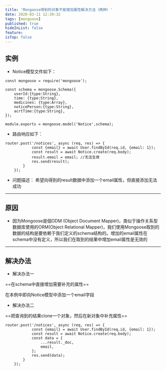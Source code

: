 ```yaml
---
title: 'Mongoose得到的对象不能增加属性解决方法（两种）'
date: 2020-03-11 12:39:32
tags: [mongoose]
published: true
hideInList: false
feature: 
isTop: false
---
```

## 实例
- Notice模型文件如下：
```
const mongoose = require('mongoose');

const schema = mongoose.Schema({
    userId:{type:String},
    time: {type:String},
    medicines: {type:Array},
    noticePerson:{type:String},
    acrtTime:{type:String},
});

module.exports = mongoose.model('Notice',schema);
```
- 路由响应如下：

```
router.post('/notices', async (req, res) => {
            const {email} = await User.findById(req.id, {email: 1});
            const result = await Notice.create(req.body);
            result.email = email; //无法生效
            res.send(result);
        }
    });
```

- 问题描述：
希望向得到的result数据中添加一个email属性，但直接添加无法成功


---

## 原因
- 因为Mongoose是個ODM (Object Document Mapper)，类似于操作关系型数据库使用的ORM(Object Relational Mapper)，我们使用Mongoose取到的数据的结构是要依赖于我们定义的schema结构的。增加的email属性在schema中没有定义，所以我们在取到的结果中增加email属性是无效的


---

## 解决办法

- 解决办法一

==在schema中直接增加需要补充的属性==

在本例中即向Notice模型中添加一个email字段

- 解决办法二

==把查询到的结果clone一个对象，然后在新对象中补充属性==


```
router.post('/notices', async (req, res) => {
            const {email} = await User.findById(req.id, {email: 1});
            const result = await Notice.create(req.body);
            const data = {
                ...result._doc,
                email,
            };
            res.send(data);
        }
    });
```
